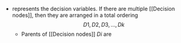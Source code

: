 - represents the decision variables. If there are multiple [[Decision nodes]], then they are arranged in a total ordering
$$D1, D2, D3,...,Dk$$
	- Parents of [[Decision nodes]] $Di$ are 
